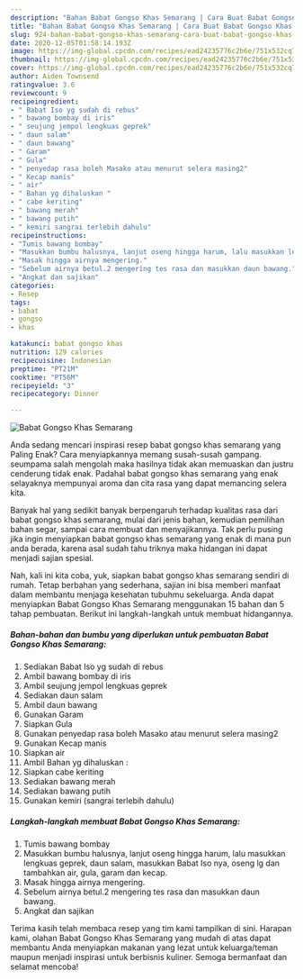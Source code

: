 ```yaml
---
description: "Bahan Babat Gongso Khas Semarang | Cara Buat Babat Gongso Khas Semarang Yang Bikin Ngiler"
title: "Bahan Babat Gongso Khas Semarang | Cara Buat Babat Gongso Khas Semarang Yang Bikin Ngiler"
slug: 924-bahan-babat-gongso-khas-semarang-cara-buat-babat-gongso-khas-semarang-yang-bikin-ngiler
date: 2020-12-05T01:58:14.193Z
image: https://img-global.cpcdn.com/recipes/ead24235776c2b6e/751x532cq70/babat-gongso-khas-semarang-foto-resep-utama.jpg
thumbnail: https://img-global.cpcdn.com/recipes/ead24235776c2b6e/751x532cq70/babat-gongso-khas-semarang-foto-resep-utama.jpg
cover: https://img-global.cpcdn.com/recipes/ead24235776c2b6e/751x532cq70/babat-gongso-khas-semarang-foto-resep-utama.jpg
author: Aiden Townsend
ratingvalue: 3.6
reviewcount: 9
recipeingredient:
- " Babat Iso yg sudah di rebus"
- " bawang bombay di iris"
- " seujung jempol lengkuas geprek"
- " daun salam"
- " daun bawang"
- " Garam"
- " Gula"
- " penyedap rasa boleh Masako atau menurut selera masing2"
- " Kecap manis"
- " air"
- " Bahan yg dihaluskan "
- " cabe keriting"
- " bawang merah"
- " bawang putih"
- " kemiri sangrai terlebih dahulu"
recipeinstructions:
- "Tumis bawang bombay"
- "Masukkan bumbu halusnya, lanjut oseng hingga harum, lalu masukkan lengkuas geprek, daun salam, masukkan Babat Iso nya, oseng lg dan tambahkan air, gula, garam dan kecap."
- "Masak hingga airnya mengering."
- "Sebelum airnya betul.2 mengering tes rasa dan masukkan daun bawang."
- "Angkat dan sajikan"
categories:
- Resep
tags:
- babat
- gongso
- khas

katakunci: babat gongso khas 
nutrition: 129 calories
recipecuisine: Indonesian
preptime: "PT21M"
cooktime: "PT56M"
recipeyield: "3"
recipecategory: Dinner

---
```



![Babat Gongso Khas Semarang](https://img-global.cpcdn.com/recipes/ead24235776c2b6e/751x532cq70/babat-gongso-khas-semarang-foto-resep-utama.jpg)

Anda sedang mencari inspirasi resep babat gongso khas semarang yang Paling Enak? Cara menyiapkannya memang susah-susah gampang. seumpama salah mengolah maka hasilnya tidak akan memuaskan dan justru cenderung tidak enak. Padahal babat gongso khas semarang yang enak selayaknya mempunyai aroma dan cita rasa yang dapat memancing selera kita.

Banyak hal yang sedikit banyak berpengaruh terhadap kualitas rasa dari babat gongso khas semarang, mulai dari jenis bahan, kemudian pemilihan bahan segar, sampai cara membuat dan menyajikannya. Tak perlu pusing jika ingin menyiapkan babat gongso khas semarang yang enak di mana pun anda berada, karena asal sudah tahu triknya maka hidangan ini dapat menjadi sajian spesial.




Nah, kali ini kita coba, yuk, siapkan babat gongso khas semarang sendiri di rumah. Tetap berbahan yang sederhana, sajian ini bisa memberi manfaat dalam membantu menjaga kesehatan tubuhmu sekeluarga. Anda dapat menyiapkan Babat Gongso Khas Semarang menggunakan 15 bahan dan 5 tahap pembuatan. Berikut ini langkah-langkah untuk membuat hidangannya.

<!--inarticleads1-->

##### Bahan-bahan dan bumbu yang diperlukan untuk pembuatan Babat Gongso Khas Semarang:

1. Sediakan  Babat Iso yg sudah di rebus
1. Ambil  bawang bombay di iris
1. Ambil  seujung jempol lengkuas geprek
1. Sediakan  daun salam
1. Ambil  daun bawang
1. Gunakan  Garam
1. Siapkan  Gula
1. Gunakan  penyedap rasa boleh Masako atau menurut selera masing2
1. Gunakan  Kecap manis
1. Siapkan  air
1. Ambil  Bahan yg dihaluskan :
1. Siapkan  cabe keriting
1. Sediakan  bawang merah
1. Sediakan  bawang putih
1. Gunakan  kemiri (sangrai terlebih dahulu)




<!--inarticleads2-->

##### Langkah-langkah membuat Babat Gongso Khas Semarang:

1. Tumis bawang bombay
1. Masukkan bumbu halusnya, lanjut oseng hingga harum, lalu masukkan lengkuas geprek, daun salam, masukkan Babat Iso nya, oseng lg dan tambahkan air, gula, garam dan kecap.
1. Masak hingga airnya mengering.
1. Sebelum airnya betul.2 mengering tes rasa dan masukkan daun bawang.
1. Angkat dan sajikan




Terima kasih telah membaca resep yang tim kami tampilkan di sini. Harapan kami, olahan Babat Gongso Khas Semarang yang mudah di atas dapat membantu Anda menyiapkan makanan yang lezat untuk keluarga/teman maupun menjadi inspirasi untuk berbisnis kuliner. Semoga bermanfaat dan selamat mencoba!
